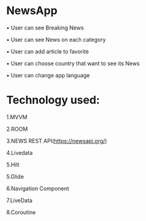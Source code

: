 # NewsApp

•	User can see Breaking News

•	User can see News on each category

•	User can add article to favorite

•	User can choose country that want to see its News

•	User can change app language


Technology used:
===============
1.MVVM

2.ROOM

3.NEWS REST API(https://newsapi.org/)

4.Livedata

5.Hilt

5.Glide

6.Navigation Component

7.LiveData

8.Coroutine

